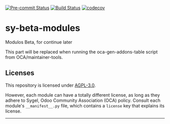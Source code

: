 
<!-- /!\ Non OCA Context : Set here the badge of your runbot / runboat instance. -->
[![Pre-commit Status](https://github.com/sygel-technology/sy-beta-modules/actions/workflows/pre-commit.yml/badge.svg?branch=15.0)](https://github.com/sygel-technology/sy-beta-modules/actions/workflows/pre-commit.yml?query=branch%3A15.0)
[![Build Status](https://github.com/sygel-technology/sy-beta-modules/actions/workflows/test.yml/badge.svg?branch=15.0)](https://github.com/sygel-technology/sy-beta-modules/actions/workflows/test.yml?query=branch%3A15.0)
[![codecov](https://codecov.io/gh/sygel-technology/sy-beta-modules/branch/15.0/graph/badge.svg)](https://codecov.io/gh/sygel-technology/sy-beta-modules)
<!-- /!\ Non OCA Context : Set here the badge of your translation instance. -->

<!-- /!\ do not modify above this line -->

# sy-beta-modules

Modulos Beta, for continue later

<!-- /!\ do not modify below this line -->

<!-- prettier-ignore-start -->

[//]: # (addons)

This part will be replaced when running the oca-gen-addons-table script from OCA/maintainer-tools.

[//]: # (end addons)

<!-- prettier-ignore-end -->

## Licenses

This repository is licensed under [AGPL-3.0](LICENSE).

However, each module can have a totally different license, as long as they adhere to Sygel, Odoo Community Association (OCA)
policy. Consult each module's `__manifest__.py` file, which contains a `license` key
that explains its license.

----
<!-- /!\ Non OCA Context : Set here the full description of your organization. -->
